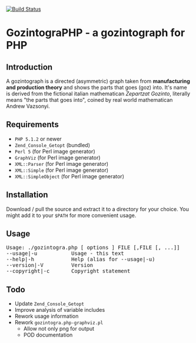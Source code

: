 [![Build Status](https://travis-ci.org/jeschkec/GozintograPHP.svg?branch=master)](https://travis-ci.org/jeschkec/GozintograPHP)

# GozintograPHP - a gozintograph for PHP #

## Introduction ##
A gozintograph is a directed (asymmetric) graph taken from **manufacturing and production theory**
and shows the parts that goes (goz) into. It's name is derived from the fictional italian mathematican
*Zepartzat Gozinto*, literally means "the parts that goes into", coined by real world mathematican
Andrew Vazsonyi.

## Requirements ##
 - `PHP 5.1.2` or newer
 - `Zend_Console_Getopt` (bundled)
 - `Perl 5` (for Perl image generator)
 - `GraphViz` (for Perl image generator)
 - `XML::Parser` (for Perl image generator)
 - `XML::Simple` (for Perl image generator)
 - `XML::SimpleObject` (for Perl image generator)

## Installation ##
Download / pull the source and extract it to a directory for your choice. You might add it
to your `$PATH` for more convenient usage.

## Usage ##
<pre>Usage: ./gozintogra.php [ options ] FILE [,FILE [, ...]]
--usage|-u           Usage - this text
--help|-h            Help (alias for --usage|-u)
--version|-V         Version
--copyright|-c       Copyright statement</pre>

## Todo ##
 - Update `Zend_Console_Getopt`
 - Improve analysis of variable includes
 - Rework usage information
 - Rework `gozintogra.php-graphviz.pl`
    - Allow not only png for output
    - POD documentation
